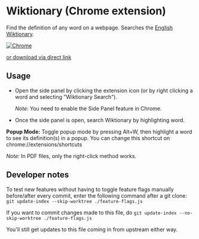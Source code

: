 # Wiktionary (Chrome extension)

Find the definition of any word on a webpage. Searches the [English Wiktionary](https://en.wiktionary.org).

[![Chrome](https://storage.googleapis.com/web-dev-uploads/image/WlD8wC6g8khYWPJUsQceQkhXSlv1/UV4C4ybeBTsZt43U4xis.png "Chrome")](https://chrome.google.com/webstore/detail/wiktionary/cgeoeehlcbijkefhlmcnoahlelccfndj)

[or download via direct link](https://github.com/danial23/wiktionary-chrome-extension/releases/download/v0.2.0/wiktionary-sidepanel-extension.crx)

## Usage

- Open the side panel by clicking the extension icon (or by right clicking a word and selecting "Wiktionary Search").

  _Note:_ You need to enable the Side Panel feature in Chrome.

- Once the side panel is open, search Wiktionary by highlighting word.

**Popup Mode:** Toggle popup mode by pressing Alt+W, then highlight a word to see its definition(s) in a popup. You can change this shortcut on chrome://extensions/shortcuts

_Note:_ In PDF files, only the right-click method works.

## Developer notes

To test new features without having to toggle feature flags manually before/after every commit, enter the following command after a git clone: `git update-index --skip-worktree ./feature-flags.js`

If you want to commit changes made to this file, do `git update-index --no-skip-worktree ./feature-flags.js`

You'll still get updates to this file coming in from upstream either way.
